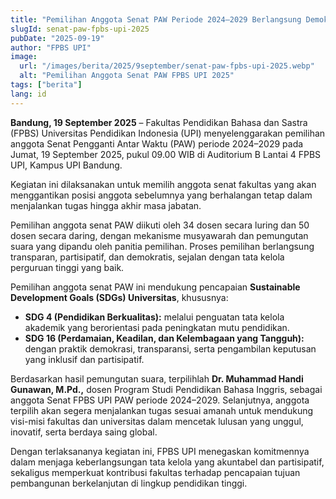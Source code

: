 ```yaml
---
title: "Pemilihan Anggota Senat PAW Periode 2024–2029 Berlangsung Demokratis di Lingkungan FPBS UPI"
slugId: senat-paw-fpbs-upi-2025
pubDate: "2025-09-19"
author: "FPBS UPI"
image:
  url: "/images/berita/2025/9september/senat-paw-fpbs-upi-2025.webp"
  alt: "Pemilihan Anggota Senat PAW FPBS UPI 2025"
tags: ["berita"]
lang: id
---
```


**Bandung, 19 September 2025** – Fakultas Pendidikan Bahasa dan Sastra (FPBS) Universitas Pendidikan Indonesia (UPI) menyelenggarakan pemilihan anggota Senat Pengganti Antar Waktu (PAW) periode 2024–2029 pada Jumat, 19 September 2025, pukul 09.00 WIB di Auditorium B Lantai 4 FPBS UPI, Kampus UPI Bandung.  

Kegiatan ini dilaksanakan untuk memilih anggota senat fakultas yang akan menggantikan posisi anggota sebelumnya yang berhalangan tetap dalam menjalankan tugas hingga akhir masa jabatan.  

Pemilihan anggota senat PAW diikuti oleh 34 dosen secara luring dan 50 dosen secara daring, dengan mekanisme musyawarah dan pemungutan suara yang dipandu oleh panitia pemilihan. Proses pemilihan berlangsung transparan, partisipatif, dan demokratis, sejalan dengan tata kelola perguruan tinggi yang baik.  

Pemilihan anggota senat PAW ini mendukung pencapaian **Sustainable Development Goals (SDGs) Universitas**, khususnya:  
- **SDG 4 (Pendidikan Berkualitas):** melalui penguatan tata kelola akademik yang berorientasi pada peningkatan mutu pendidikan.  
- **SDG 16 (Perdamaian, Keadilan, dan Kelembagaan yang Tangguh):** dengan praktik demokrasi, transparansi, serta pengambilan keputusan yang inklusif dan partisipatif.  

Berdasarkan hasil pemungutan suara, terpilihlah **Dr. Muhammad Handi Gunawan, M.Pd.,** dosen Program Studi Pendidikan Bahasa Inggris, sebagai anggota Senat FPBS UPI PAW periode 2024–2029. Selanjutnya, anggota terpilih akan segera menjalankan tugas sesuai amanah untuk mendukung visi-misi fakultas dan universitas dalam mencetak lulusan yang unggul, inovatif, serta berdaya saing global.  

Dengan terlaksananya kegiatan ini, FPBS UPI menegaskan komitmennya dalam menjaga keberlangsungan tata kelola yang akuntabel dan partisipatif, sekaligus memperkuat kontribusi fakultas terhadap pencapaian tujuan pembangunan berkelanjutan di lingkup pendidikan tinggi.  
